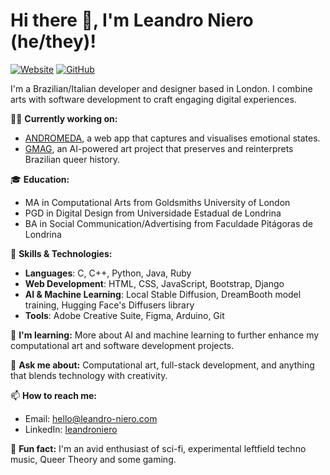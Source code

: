 # Hi there 👋, I'm Leandro Niero (he/they)!

[![Website](https://img.shields.io/website?label=leandro-niero.com&style=for-the-badge&url=https%3A%2F%2Fleandro-niero.com)](https://www.leandro-niero.com)
[![GitHub](https://img.shields.io/github/followers/leniero?label=follow&style=social)](https://www.github.com/leniero)

I'm a Brazilian/Italian developer and designer based in London. I combine arts with software development to craft engaging digital experiences.

👨‍💻 **Currently working on:**
- [ANDROMEDA](https://github.com/leniero/Andromeda), a web app that captures and visualises emotional states.
- [GMAG](https://www.leandro-niero.com/pages/gmag.html), an AI-powered art project that preserves and reinterprets Brazilian queer history.

🎓 **Education:**
- MA in Computational Arts from Goldsmiths University of London
- PGD in Digital Design from Universidade Estadual de Londrina
- BA in Social Communication/Advertising from Faculdade Pitágoras de Londrina

🔧 **Skills & Technologies:**
- **Languages**: C, C++, Python, Java, Ruby
- **Web Development**: HTML, CSS, JavaScript, Bootstrap,  Django
- **AI & Machine Learning**: Local Stable Diffusion, DreamBooth model training, Hugging Face's Diffusers library
- **Tools**: Adobe Creative Suite, Figma, Arduino, Git

🌱 **I'm learning:** More about AI and machine learning to further enhance my computational art and software development projects.

💬 **Ask me about:** Computational art, full-stack development, and anything that blends technology with creativity.

📫 **How to reach me:**
- Email: hello@leandro-niero.com
- LinkedIn: [leandroniero](https://www.linkedin.com/in/leandroniero)

📄 **Fun fact:** I'm an avid enthusiast of sci-fi, experimental leftfield techno music, Queer Theory and some gaming.

